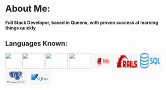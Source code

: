 # About Me:

**Full Stack Developer, based in Queens, with proven success at learning things quickly**

## Languages Known:
<img src="https://bman2386.github.io/Brendon.Biagi/images/js.png" height="50" width="50" padding="50"> <img src="https://bman2386.github.io/Brendon.Biagi/images/react.png" height="50" width="70" margin="50"> <img src="https://bman2386.github.io/Brendon.Biagi/images/redux.png" height="50" width="70"> <img src="https://bman2386.github.io/Brendon.Biagi/images/html&css.png" height="50" width="70"> <img src="images/ruby.jpg" height="50" width="70"> <img src="images/rails.png" height="50" width="70"> <img src="images/sql.png" height="50" width="70"> <img src="images/post.jpg" height="50" width="70"> <img src="images/lite.png" height="50" width="70"> 



